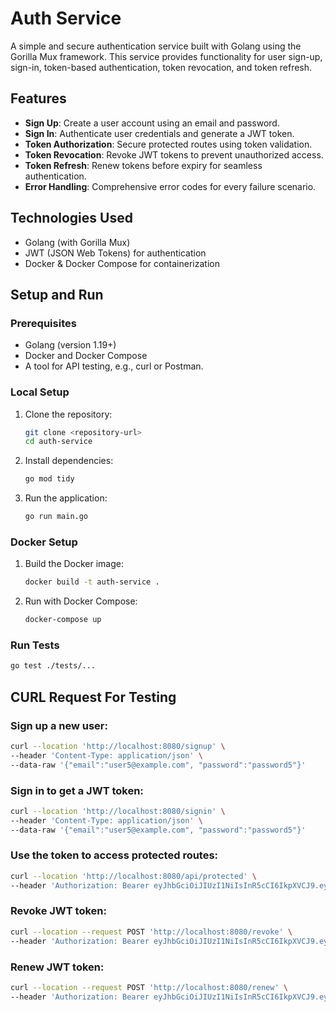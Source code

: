 # Auth Service

A simple and secure authentication service built with Golang using the Gorilla Mux framework. This service provides functionality for user sign-up, sign-in, token-based authentication, token revocation, and token refresh.

## Features

- **Sign Up**: Create a user account using an email and password.
- **Sign In**: Authenticate user credentials and generate a JWT token.
- **Token Authorization**: Secure protected routes using token validation.
- **Token Revocation**: Revoke JWT tokens to prevent unauthorized access.
- **Token Refresh**: Renew tokens before expiry for seamless authentication.
- **Error Handling**: Comprehensive error codes for every failure scenario.

## Technologies Used

- Golang (with Gorilla Mux)
- JWT (JSON Web Tokens) for authentication
- Docker & Docker Compose for containerization

## Setup and Run

### Prerequisites

- Golang (version 1.19+)
- Docker and Docker Compose
- A tool for API testing, e.g., curl or Postman.

### Local Setup

1. Clone the repository:
   ```bash
   git clone <repository-url>
   cd auth-service
   ```

2. Install dependencies:
   ```bash
   go mod tidy
   ```

3. Run the application:
   ```bash
   go run main.go
   ```

### Docker Setup

1. Build the Docker image:
   ```bash
   docker build -t auth-service .
   ```

2. Run with Docker Compose:
   ```bash
   docker-compose up
   ```

### Run Tests

```bash
go test ./tests/...
```

## CURL Request For Testing

### Sign up a new user:

```bash
curl --location 'http://localhost:8080/signup' \
--header 'Content-Type: application/json' \
--data-raw '{"email":"user5@example.com", "password":"password5"}'
```

### Sign in to get a JWT token:

```bash
curl --location 'http://localhost:8080/signin' \
--header 'Content-Type: application/json' \
--data-raw '{"email":"user5@example.com", "password":"password5"}'
```

### Use the token to access protected routes:

```bash
curl --location 'http://localhost:8080/api/protected' \
--header 'Authorization: Bearer eyJhbGciOiJIUzI1NiIsInR5cCI6IkpXVCJ9.eyJlbWFpbCI6InVzZXI1QGV4YW1wbGUuY29tIiwiZXhwIjoxNzMyMTY4NjQwfQ.zrS43x5oFPRisMZMsOBll1ttKE3q3qgm0ds5b70LDxw'
```

### Revoke JWT token:

```bash 
curl --location --request POST 'http://localhost:8080/revoke' \
--header 'Authorization: Bearer eyJhbGciOiJIUzI1NiIsInR5cCI6IkpXVCJ9.eyJlbWFpbCI6InVzZXI1QGV4YW1wbGUuY29tIiwiZXhwIjoxNzMyMTY4NjY4fQ.Xd1Se3EWJQpfgKiLERsci4-MN_KfOwaiWzpjPa2Bj-4'
```

### Renew JWT token:

```bash
curl --location --request POST 'http://localhost:8080/renew' \
--header 'Authorization: Bearer eyJhbGciOiJIUzI1NiIsInR5cCI6IkpXVCJ9.eyJlbWFpbCI6InVzZXI1QGV4YW1wbGUuY29tIiwiZXhwIjoxNzMyMTY4NjQwfQ.zrS43x5oFPRisMZMsOBll1ttKE3q3qgm0ds5b70LDxw'
```

